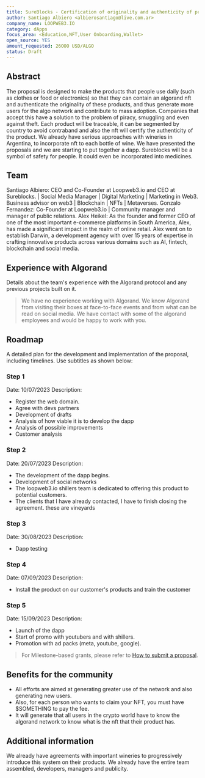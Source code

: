 ```yaml
---
title: SureBlocks - Certification of originality and authenticity of products with NFTs. For drinks, food, electronics, clothes, and more
author: Santiago Albiero <albierosantiago@live.com.ar>
company_name: LOOPWEB3.IO
category: dApps
focus_area: <Education,NFT,User Onboarding,Wallet>
open_source: YES
amount_requested: 26OOO USD/ALGO
status: Draft
---
```


## Abstract
The proposal is designed to make the products that people use daily (such as clothes or food or electronics) so that they can contain an algorand nft and authenticate the originality of these products, and thus generate more users for the algo network and contribute to mass adoption.
Companies that accept this have a solution to the problem of piracy, smuggling and even against theft.
Each product will be traceable, it can be segmented by country to avoid contraband and also the nft will certify the authenticity of the product.
We already have serious approaches with wineries in Argentina, to incorporate nft to each bottle of wine. We have presented the proposals and we are starting to put together a dapp.
Sureblocks will be a symbol of safety for people. It could even be incorporated into medicines.

## Team
Santiago Albiero: CEO and Co-Founder at Loopweb3.io and CEO at Sureblocks. | Social Media Manager | Digital Marketing | Marketing in Web3. Business advisor on web3 | Blockchain | NFTs | Metaverses.
Gonzalo Fernandez:  Co-Founder at Loopweb3.io | Community manager and manager of public relations.
Alex Heikel: As the founder and former CEO of one of the most important e-commerce platforms in South America, Alex, has made a significant impact in the realm of online retail. Alex went on to establish Darwin, a development agency with over 15 years of expertise in crafting innovative products across various domains such as AI, fintech, blockchain and social media.

## Experience with Algorand
Details about the team's experience with the Algorand protocol and any previous projects built on it.
> We have no experience working with Algorand.
> We know Algorand from visiting their boxes at face-to-face events and from what can be read on social media.
> We have contact with some of the algorand employees and would be happy to work with you.

## Roadmap
A detailed plan for the development and implementation of the proposal, including timelines.
Use subtitles as shown below:

### Step 1
Date: 10/07/2023
Description:
- Register the web domain.
- Agree with devs partners
- Development of drafts
- Analysis of how viable it is to develop the dapp
- Analysis of possible improvements
- Customer analysis

### Step 2 
Date: 20/07/2023
Description:
- The development of the dapp begins.
- Development of social networks
- The loopweb3.io shillers team is dedicated to offering this product to potential customers.
- The clients that I have already contacted, I have to finish closing the agreement. these are vineyards

 ### Step 3 
Date: 30/08/2023
Description: 
- Dapp testing

 ### Step 4
Date: 07/09/2023
Description: 
- Install the product on our customer's products and train the customer

 ### Step 5
Date: 15/09/2023
Description:
- Launch of the dapp
- Start of promo with youtubers and with shillers.
- Promotion with ad packs (meta, youtube, google).
  
> For Milestone-based grants, please refer to <a href="https://github.com/algorandfoundation/ARCs/blob/main/ARCs/arc-0034.md#submit-a-proposal"> How to submit a proposal</a>.


## Benefits for the community
- All efforts are aimed at generating greater use of the network and also generating new users.
- Also, for each person who wants to claim your NFT, you must have $SOMETHING to pay the fee.
- It will generate that all users in the crypto world have to know the algorand network to know what is the nft that their product has.
  
## Additional information
We already have agreements with important wineries to progressively introduce this system on their products.
We already have the entire team assembled, developers, managers and publicity.

